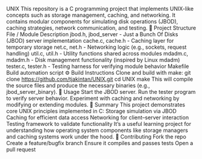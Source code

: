 UNIX
This repository is a C programming project that implements UNIX-like concepts such as storage management, caching, and networking. It contains modular components for simulating disk operations (JBOD), caching strategies, network communication, and testing.
📂 Project Structure
File / Module	Description
jbod.h, jbod_server	- Just a Bunch Of Disks (JBOD) server implementation
cache.c, cache.h	- Caching layer for temporary storage
net.c, net.h	- Networking logic (e.g., sockets, request handling)
util.c, util.h	- Utility functions shared across modules
mdadm.c, mdadm.h	- Disk management functionality (inspired by Linux mdadm)
tester.c, tester.h	- Testing harness for verifying module behavior
Makefile Build automation script
⚙️ Build Instructions
Clone and build with make:
git clone https://github.com/tjakintan/UNIX.git
cd UNIX
make
This will compile the source files and produce the necessary binaries (e.g., jbod_server_binary).
🚀 Usage
Start the JBOD server.
Run the tester program to verify server behavior.
Experiment with caching and networking by modifying or extending modules.
🎯 Summary
This project demonstrates core UNIX principles implemented in C:
Storage simulation via JBOD
Caching for efficient data access
Networking for client–server interaction
Testing framework to validate functionality
It’s a useful learning project for understanding how operating system components like storage managers and caching systems work under the hood.
🤝 Contributing
Fork the repo
Create a feature/bugfix branch
Ensure it compiles and passes tests
Open a pull request

